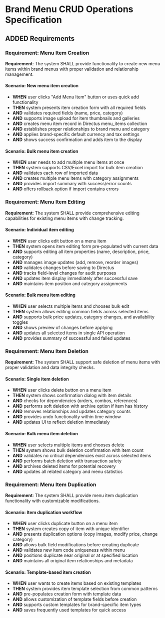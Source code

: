 # Brand Menu CRUD Operations Specification

## ADDED Requirements

### Requirement: Menu Item Creation
**Requirement**: The system SHALL provide functionality to create new menu items within brand menus with proper validation and relationship management.

#### Scenario: New menu item creation
- **WHEN** user clicks "Add Menu Item" button or uses quick add functionality
- **THEN** system presents item creation form with all required fields
- **AND** validates required fields (name, price, category)
- **AND** supports image upload for item thumbnails and galleries
- **AND** creates menu item record in Directus menu_items collection
- **AND** establishes proper relationships to brand menu and category
- **AND** applies brand-specific default currency and tax settings
- **AND** shows success confirmation and adds item to the display

#### Scenario: Bulk menu item creation
- **WHEN** user needs to add multiple menu items at once
- **THEN** system supports CSV/Excel import for bulk item creation
- **AND** validates each row of imported data
- **AND** creates multiple menu items with category assignments
- **AND** provides import summary with success/error counts
- **AND** offers rollback option if import contains errors

### Requirement: Menu Item Editing
**Requirement**: The system SHALL provide comprehensive editing capabilities for existing menu items with change tracking.

#### Scenario: Individual item editing
- **WHEN** user clicks edit button on a menu item
- **THEN** system opens item editing form pre-populated with current data
- **AND** supports editing all item properties (name, description, price, category)
- **AND** manages image updates (add, remove, reorder images)
- **AND** validates changes before saving to Directus
- **AND** tracks field-level changes for audit purposes
- **AND** updates item display immediately after successful save
- **AND** maintains item position and category assignments

#### Scenario: Bulk menu item editing
- **WHEN** user selects multiple items and chooses bulk edit
- **THEN** system allows editing common fields across selected items
- **AND** supports bulk price updates, category changes, and availability toggles
- **AND** shows preview of changes before applying
- **AND** updates all selected items in single API operation
- **AND** provides summary of successful and failed updates

### Requirement: Menu Item Deletion
**Requirement**: The system SHALL support safe deletion of menu items with proper validation and data integrity checks.

#### Scenario: Single item deletion
- **WHEN** user clicks delete button on a menu item
- **THEN** system shows confirmation dialog with item details
- **AND** checks for dependencies (orders, combos, references)
- **AND** performs soft deletion with archive option if item has history
- **AND** removes relationships and updates category counts
- **AND** provides undo functionality within time window
- **AND** updates UI to reflect deletion immediately

#### Scenario: Bulk menu item deletion
- **WHEN** user selects multiple items and chooses delete
- **THEN** system shows bulk deletion confirmation with item count
- **AND** validates no critical dependencies exist across selected items
- **AND** performs batch deletion with transaction safety
- **AND** archives deleted items for potential recovery
- **AND** updates all related category and menu statistics

### Requirement: Menu Item Duplication
**Requirement**: The system SHALL provide menu item duplication functionality with customizable modifications.

#### Scenario: Item duplication workflow
- **WHEN** user clicks duplicate button on a menu item
- **THEN** system creates copy of item with unique identifier
- **AND** presents duplication options (copy images, modify price, change category)
- **AND** allows bulk field modifications before creating duplicate
- **AND** validates new item code uniqueness within menu
- **AND** positions duplicate near original or at specified location
- **AND** maintains all original item relationships and metadata

#### Scenario: Template-based item creation
- **WHEN** user wants to create items based on existing templates
- **THEN** system provides item template selection from common patterns
- **AND** pre-populates creation form with template data
- **AND** allows customization of template fields before creation
- **AND** supports custom templates for brand-specific item types
- **AND** saves frequently used templates for quick access